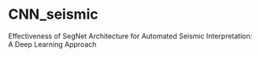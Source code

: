 # CNN_seismic
Effectiveness of SegNet Architecture for Automated Seismic Interpretation: A Deep Learning Approach
